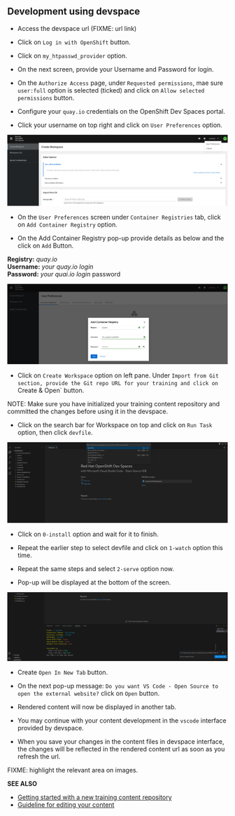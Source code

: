 ## Development using devspace 

- Access the devspace url (FIXME: url link)

- Click on `Log in with OpenShift` button.

- Click on `my_htpasswd_provider` option.

- On the next screen, provide your Username and Password for login.

- On the `Authorize Access` page, under `Requested permissions`, mae sure `user:full` option is selected (ticked) and click on `Allow selected permissions` button.

- Configure your `quay.io` credentials on the OpenShift Dev Spaces portal.

- Click your username on top right and click on `User Preferences` option.

![](./images/devspace-userpreferences.png)

- On the `User Preferences` screen under `Container Registries` tab, click on `Add Container Registry` option.

- On the Add Container Registry pop-up provide details as below and the click on `Add` Button.

**Registry:** *quay.io* <br>
**Username:** *your quay.io login* <br>
**Password:** *your quai.io login* password <br>

![quay-credentials](./images/quay-credentials.png)

- Click on `Create Workspace` option on left pane.
Under `Import from Git section, provide the Git repo URL for your training and click on `Create & Open` button.


NOTE: Make sure you have initialized your training content repository and committed the changes before using it in the devspace.

- Click on the search bar for Workspace on top and click on `Run Task` option, then click `devfile`.

![devspace-runtask](./images/devspace-runtask.png)

- Click on `0-install` option and wait for it to finish.

- Repeat the earlier step to select devfile and click on `1-watch` option this time.

- Repeat the same steps and select `2-serve` option now.

- Pop-up will be displayed at the bottom of the screen.

![devspace-pop-up](./images/devspace-pop-up.png)

- Create `Open In New Tab` button.

- On the next pop-up message: `Do you want VS Code - Open Source to open the external website?` click on `Open` button.

- Rendered content will now be displayed in another tab.

- You may continue with your content development in the `vscode` interface provided by devspace.

- When you save your changes in the content files in devspace interface, the changes will be reflected in the rendered content url as soon as you refresh the url.

FIXME: highlight the relevant area on images.

**SEE ALSO**

- [Getting started with a new training content repository](./README.md)
- [Guideline for editing your content](./USAGEGUIDE.adoc)
